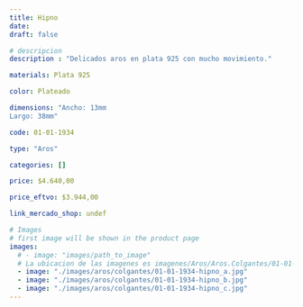 ```yaml
---
title: Hipno
date: 
draft: false

# descripcion
description : "Delicados aros en plata 925 con mucho movimiento."

materials: Plata 925

color: Plateado

dimensions: "Ancho: 13mm 
Largo: 38mm"

code: 01-01-1934

type: "Aros"

categories: []

price: $4.640,00

price_eftvo: $3.944,00

link_mercado_shop: undef

# Images
# first image will be shown in the product page
images:
  # - image: "images/path_to_image"
  # La ubicacion de las imagenes es imagenes/Aros/Aros.Colgantes/01-01-1934-hipno
  - image: "./images/aros/colgantes/01-01-1934-hipno_a.jpg"
  - image: "./images/aros/colgantes/01-01-1934-hipno_b.jpg"
  - image: "./images/aros/colgantes/01-01-1934-hipno_c.jpg"
---
```


